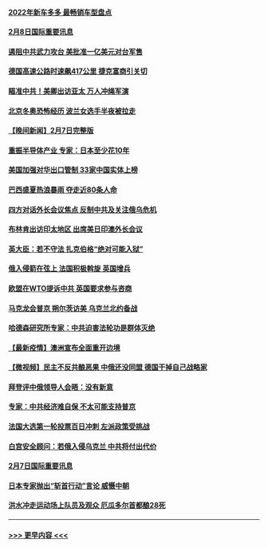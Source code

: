 #### [2022年新车多多 最畅销车型盘点](../pages/prog202/a103342839.md?t=02082201) 
#### [2月8日国际重要讯息](../pages/prog202/a103342672.md?t=02082201) 
#### [遏阻中共武力攻台 美批准一亿美元对台军售](../pages/prog202/a103342662.md?t=02082201) 
#### [德国高速公路时速飙417公里 捷克富商引关切](../pages/prog202/a103342520.md?t=02082201) 
#### [瞄准中共！美卿出访亚太 万人冲绳军演](../pages/prog202/a103342575.md?t=02082201) 
#### [北京冬奥恐怖经历 波兰女选手半夜被拉走](../pages/prog202/a103342532.md?t=02082201) 
#### [【晚间新闻】2月7日完整版](../pages/prog202/a103342375.md?t=02082201) 
#### [重振半导体产业 专家：日本至少花10年](../pages/prog202/a103342468.md?t=02082201) 
#### [美国加强对华出口管制 33家中国实体上榜](../pages/prog202/a103342431.md?t=02082201) 
#### [巴西盛夏热浪暴雨 夺走近80条人命](../pages/prog202/a103342430.md?t=02082201) 
#### [四方对话外长会议焦点 反制中共及关注俄乌危机](../pages/prog202/a103342397.md?t=02082201) 
#### [布林肯出访印太地区 出席美日印澳外长会议](../pages/prog202/a103342233.md?t=02082201) 
#### [英大臣：若不守法 扎克伯格“绝对可能入狱”](../pages/prog202/a103342189.md?t=02082201) 
#### [俄入侵箭在弦上 法国积极斡旋 英国增兵](../pages/prog202/a103342243.md?t=02082201) 
#### [欧盟在WTO提诉中共 英国要求参与咨商](../pages/prog202/a103342177.md?t=02082201) 
#### [马克龙会普京 朔尔茨访美 乌克兰北约备战](../pages/prog202/a103342009.md?t=02082201) 
#### [哈德森研究所专家：中共迫害法轮功是群体灭绝](../pages/prog202/a103342017.md?t=02082201) 
#### [【最新疫情】澳洲宣布全面重开边境](../pages/prog202/a103341955.md?t=02082201) 
#### [【微视频】民主不反共酿恶果 中俄还没同盟 德国干掉自己战略家](../pages/prog202/a103341888.md?t=02082201) 
#### [拜登评中俄领导人会晤：没有新意](../pages/prog202/a103341792.md?t=02082201) 
#### [专家：中共经济难自保 不太可能支持普京](../pages/prog202/a103341772.md?t=02082201) 
#### [法国大选第一轮投票百日冲刺 左派政策受挑战](../pages/prog202/a103341803.md?t=02082201) 
#### [白宫安全顾问：若俄入侵乌克兰 中共将付出代价](../pages/prog202/a103341749.md?t=02082201) 
#### [2月7日国际重要讯息](../pages/prog202/a103341729.md?t=02082201) 
#### [日本专家抛出“斩首行动”言论 威慑中朝](../pages/prog202/a103341731.md?t=02082201) 
#### [洪水冲走运动场上队员及观众 厄瓜多尔首都酿28死](../pages/prog202/a103341702.md?t=02082201) 

----
#### [ >>> 更早内容 <<< ](../indexes/prog202-earlier.md)
